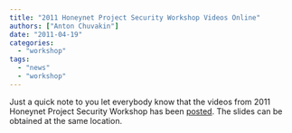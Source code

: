 ```yaml
---
title: "2011 Honeynet Project Security Workshop Videos Online"
authors: ["Anton Chuvakin"]
date: "2011-04-19"
categories: 
  - "workshop"
tags: 
  - "news"
  - "workshop"
---
```


Just a quick note to you let everybody know that the videos from 2011 Honeynet Project Security Workshop has been [posted](https://www.honeynet.org/SecurityWorkshops/2011_Paris). The slides can be obtained at the same location.
